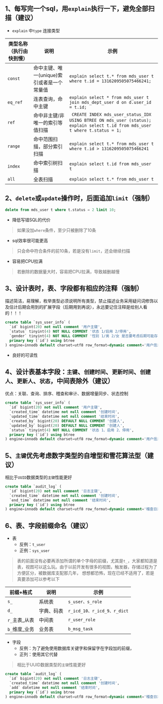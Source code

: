 ## 1、每写完一个sql，用`explain`执行一下，避免全部扫描（建议）

- `explain` 中``type`` 连接类型
 
 |  类型名称（执行由快到慢）   | 说明  | 示例  |
 |  ----  | ----  | ----  |
 | `const`  | 命中主键、唯一(unique)索引或者是一个常量值 | `explain select t.* from mds_user t where t.id = 1316209505075466241;`|
 | `eq_ref`  | 连表查询，命中主键 | `explain select * from mds_user t join mds_dept_user d on d.user_id = t.id;` |
 | `ref`  | 命中非主键/非唯一的索引等值扫描 |   ` CREATE INDEX mds_user_status_IDX USING BTREE ON mds_user (status);` ` explain select t.id from mds_user t where t.status = 1;`|
 | `range`  | 命中范围扫描，部分索引扫描 | `explain select t.* from mds_user t where t.id > 1316209505075466241`|
 | `index`  | 命中索引树扫描 | `explain select t.id from mds_user t `|
 | `all`  | 全表扫描 | `explain select t.* from mds_user t `|
 
 ## 2、`delete`或`update`操作时，后面追加`limit`（强制）
```sql
delete from mds_user t where t.status = 2 limit 10;
```
- 降低写错SQL的代价
> 如果没加`where`条件，至少只被删除了10条
- sql效率很可能更高
> 只会命中符合条件的前10条，若是没有`limit`，还会继续扫描
- 容易把CPU拉满
> 若删除的数据量大时，容易把CPU拉满，导致越删越慢

## 3、设计表时，表、字段都有相应的注释（强制）
描述简洁，易理解，枚举类型必须说明所有类型，禁止描述业务采用疑问词修饰以及估计后期会用到的扩展字段（后期用到再说），永远要记住注释是给别人看的！！！
```sql
create table `sys_user_info` (
  `id` bigint(20) not null comment '用户主键',
  `status` tinyint(4) NOT NULL COMMENT '状态 1/启用 2/停用',
  `gender` tinyint(4) NOT NULL COMMENT '性别 1/男 2/女 是否要考虑后期可能存在未知和未说明的情况？存疑', -- 典型反例
  primary key (`id`) using btree
) engine=innodb default charset=utf8 row_format=dynamic comment='用户信息表'
```
- 良好的可读性
>
## 4、设计表基本字段：`主键`、`创建时间`、`更新时间`、`创建人`、`更新人`、`状态`，中间表除外（建议）
优点：关联、查询、排序、稽查和审计、数据增量同步、状态控制
```sql
create table `sys_user_info` (
  `id` bigint(20) not null comment '用户主键',
  `created_time` datetime not null comment '创建时间',
  `updated_time` datetime not null comment '结束时间',
  `created_by` bigint(20) DEFAULT NULL COMMENT '创建人',
  `updated_by` bigint(20) DEFAULT NULL COMMENT '创建人',
  `status` tinyint(4) NOT NULL COMMENT '状态 1、启用 2、停用',
  primary key (`id`) using btree
) engine=innodb default charset=utf8 row_format=dynamic comment='用户信息表'
```
## 5、`主键`优先考虑数字类型的自增型和雪花算法型（建议）
相比于`UUID`数据类型的`主键`性能更好
```sql
create table `audit_log` (
  `id` bigint(20) not null comment '日志主键',
  `created_time` datetime not null comment '创建时间',
  `end_time` datetime not null comment '结束时间',
  primary key (`id`) using btree
) engine=innodb default charset=utf8 row_format=dynamic comment='稽查日志记录'
```
## 6、表、字段前缀命名（建议）
- 表
    - 反例：`t_user`
    - 正例：`sys_user`
> 表的前面没有必要再添加所谓的单个字母的前缀，尤其是`t_`，大家都知道是表，视图可以这么玩。由于以前开发有很多的视图，触发器，存储过程为了方便区分，被数据库支配那几年，
> 想想都恐怖，现在已经不适用了，若是真要添加可以参考以下

 |  前缀+格式   | 说明  | 示例  |
 |  ----  | ----  | ----  |
 | `s_`   | 系统表 | `s_user、s_role`|
 | `d_`   | 字典、码表 | `r_icd_10、r_icd_9、r_dict`|
 | `r_`主表_从表   | 中间表 | `r_user_role`|
 | `b_`维度_业务   | 业务表 | `b_msg_task`|
 
- 字段
    - 反例：为了避免使用数据库关键字和保留字在字段加的前缀，
    - 正列：使用其它代替
> 相比于UUID数据类型的`主键`性能更好
```sql
create table `audit_log` (
  `id` bigint(20) not null comment '日志主键',
  `created_time` datetime not null comment '创建时间',
  `add` datetime not null comment '结束时间',
  primary key (`id`) using btree
) engine=innodb default charset=utf8 row_format=dynamic comment='稽查日志记录'
```